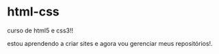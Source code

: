 # html-css
 curso de html5 e css3!!

 estou aprendendo a criar sites e agora vou gerenciar meus repositórios!.
